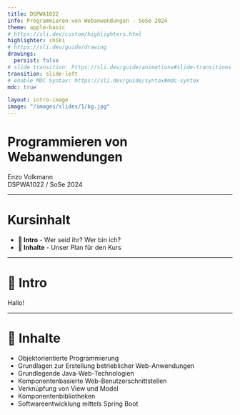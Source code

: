 ```yaml
---
title: DSPWA1022
info: Programmieren von Webanwendungen - SoSe 2024
theme: apple-basic
# https://sli.dev/custom/highlighters.html
highlighter: shiki
# https://sli.dev/guide/drawing
drawings:
  persist: false
# slide transition: https://sli.dev/guide/animations#slide-transitions
transition: slide-left
# enable MDC Syntax: https://sli.dev/guide/syntax#mdc-syntax
mdc: true

layout: intro-image
image: "/images/slides/1/bg.jpg"
---
```


# Programmieren von Webanwendungen

<div class="absolute bottom-10">
  <span>
    Enzo Volkmann
  </span>
</div>

<div class="absolute bottom-10 right-10">
  DSPWA1022 / SoSe 2024
</div>

---

# Kursinhalt

- **👋 Intro** - Wer seid ihr? Wer bin ich?
- **📖 Inhalte** - Unser Plan für den Kurs

<PageNumber/>

---

# 👋 Intro

Hallo!

<PageNumber/>

---

# 📖 Inhalte

- Objektorientierte Programmierung
- Grundlagen zur Erstellung betrieblicher Web-Anwendungen
- Grundlegende Java-Web-Technologien
- Komponentenbasierte Web-Benutzerschnittstellen
- Verknüpfung von View und Model
- Komponentenbibliotheken
- Softwareentwicklung mittels Spring Boot

<PageNumber/>
